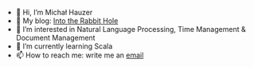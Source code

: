 - 👋 Hi, I’m Michał Hauzer
- :notebook_with_decorative_cover: My blog: [Into the Rabbit Hole](https://gist.io/@mhauzer/7a1470d771daf5282320cbf8646bc3ef)
- 👀 I’m interested in Natural Language Processing, Time Management & Document Management
- 🌱 I’m currently learning Scala
- 📫 How to reach me: write me an [email](mailto:mhauzer@gmail.com)

<!---
mhauzer/mhauzer is a ✨ special ✨ repository because its `README.md` (this file) appears on your GitHub profile.
You can click the Preview link to take a look at your changes.
--->
